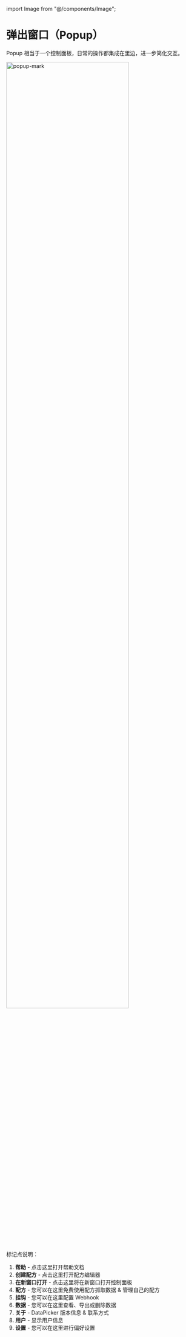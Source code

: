 import Image from "@/components/Image";

# 弹出窗口（Popup）

Popup 相当于一个控制面板，日常的操作都集成在里边，进一步简化交互。

<Image src="/screenshots/popup.png" width="80%" height="auto" alt="popup-mark" />

标记点说明：

1. **帮助** - 点击这里打开帮助文档
2. **创建配方** - 点击这里打开配方编辑器
3. **在新窗口打开** - 点击这里将在新窗口打开控制面板
4. **配方** - 您可以在这里免费使用配方抓取数据 & 管理自己的配方
5. **挂钩** - 您可以在这里配置 Webhook
6. **数据** - 您可以在这里查看、导出或删除数据
7. **关于** - DataPicker 版本信息 & 联系方式
8. **用户** - 显示用户信息
9. **设置** - 您可以在这里进行偏好设置

